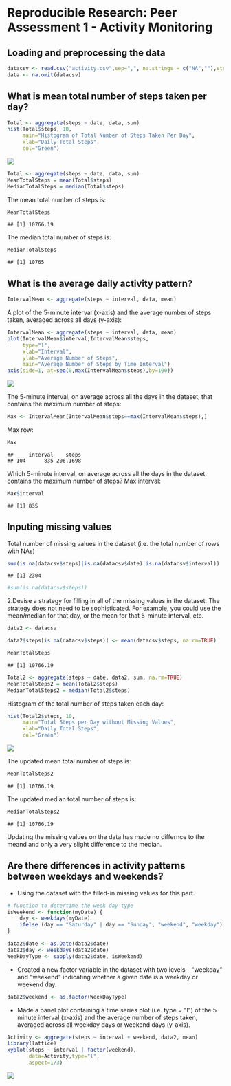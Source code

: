 # Reproducible Research: Peer Assessment 1 - Activity Monitoring


## Loading and preprocessing the data

```r
datacsv <- read.csv("activity.csv",sep=",", na.strings = c("NA",""),stringsAsFactors = FALSE)
data <- na.omit(datacsv)
```
## What is mean total number of steps taken per day?


```r
Total <- aggregate(steps ~ date, data, sum)
hist(Total$steps, 10,
     main="Histogram of Total Number of Steps Taken Per Day",
     xlab="Daily Total Steps",
     col="Green")
```

![](PA1_template_files/figure-html/unnamed-chunk-2-1.png) 


```r
Total <- aggregate(steps ~ date, data, sum)
MeanTotalSteps = mean(Total$steps)
MedianTotalSteps = median(Total$steps)
```
The mean total number of steps is:

```r
MeanTotalSteps
```

```
## [1] 10766.19
```
The median total number of steps is:

```r
MedianTotalSteps
```

```
## [1] 10765
```

## What is the average daily activity pattern?


```r
IntervalMean <- aggregate(steps ~ interval, data, mean)
```
A plot of the 5-minute interval (x-axis) and the average number of steps taken, averaged across all days (y-axis):

```r
IntervalMean <- aggregate(steps ~ interval, data, mean)
plot(IntervalMean$interval,IntervalMean$steps,
     type="l",
     xlab="Interval", 
     ylab="Average Number of Steps",
     main="Average Number of Steps by Time Interval")
axis(side=1, at=seq(0,max(IntervalMean$steps),by=100))
```

![](PA1_template_files/figure-html/unnamed-chunk-7-1.png) 

The 5-minute interval, on average across all the days in the dataset, that contains the maximum number of steps:

```r
Max <- IntervalMean[IntervalMean$steps==max(IntervalMean$steps),]
```
Max row:

```r
Max
```

```
##     interval    steps
## 104      835 206.1698
```
Which 5-minute interval, on average across all the days in the dataset, contains the maximum number of steps?
Max interval:

```r
Max$interval
```

```
## [1] 835
```

## Inputing missing values
Total number of missing values in the dataset (i.e. the total number of rows with NAs)

```r
sum(is.na(datacsv$steps)|is.na(datacsv$date)|is.na(datacsv$interval))
```

```
## [1] 2304
```

```r
#sum(is.na(datacsv$steps))
```

2.Devise a strategy for filling in all of the missing values in the dataset. The strategy does not need to be sophisticated. For example, you could use the mean/median for that day, or the mean for that 5-minute interval, etc.



```r
data2 <- datacsv

data2$steps[is.na(datacsv$steps)] <- mean(datacsv$steps, na.rm=TRUE)

MeanTotalSteps
```

```
## [1] 10766.19
```



```r
Total2 <- aggregate(steps ~ date, data2, sum, na.rm=TRUE)
MeanTotalSteps2 = mean(Total2$steps)
MedianTotalSteps2 = median(Total2$steps)
```

Histogram of the total number of steps taken each day:


```r
hist(Total2$steps, 10,
     main="Total Steps per Day without Missing Values",
     xlab="Daily Total Steps",
     col="Green")
```

![](PA1_template_files/figure-html/unnamed-chunk-14-1.png) 

The updated mean total number of steps is:

```r
MeanTotalSteps2
```

```
## [1] 10766.19
```
The updated median total number of steps is:

```r
MedianTotalSteps2
```

```
## [1] 10766.19
```

Updating the missing values on the data has made no differnce to the meand and only a very slight difference to the median.

## Are there differences in activity patterns between weekdays and weekends?

- Using the dataset with the filled-in missing values for this part.


```r
# function to detertime the week day type
isWeekend <- function(myDate) {
    day <- weekdays(myDate)
    ifelse (day == "Saturday" | day == "Sunday", "weekend", "weekday")
}

data2$date <- as.Date(data2$date)
data2$day <- weekdays(data2$date)
WeekDayType <- sapply(data2$date, isWeekend)
```

- Created a new factor variable in the dataset with two levels - "weekday" and "weekend" indicating whether a given date is a weekday or weekend day.

```r
data2$weekend <- as.factor(WeekDayType)
```

- Made a panel plot containing a time series plot (i.e. type = "l") of the 5-minute interval (x-axis) and the average number of steps taken, averaged across all weekday days or weekend days (y-axis).

```r
Activity <- aggregate(steps ~ interval + weekend, data2, mean)
library(lattice)
xyplot(steps ~ interval | factor(weekend),
       data=Activity,type="l",
       aspect=1/3)
```

![](PA1_template_files/figure-html/unnamed-chunk-19-1.png) 
